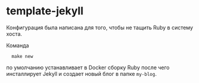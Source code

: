 # template-jekyll

Конфигурация была написана для того, чтобы не тащить Ruby в систему хоста.

Команда

```
  make new
```

по умолчанию устанавливает в Docker сборку Ruby после чего инсталлирует Jekyll
и создает новый блог в папке `my-blog`.
